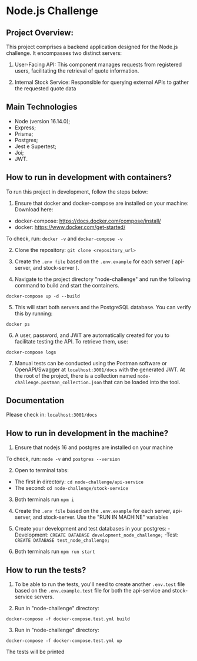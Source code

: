 # Node.js Challenge

## Project Overview:

This project comprises a backend application designed for the Node.js challenge. It encompasses two distinct servers:

1. User-Facing API: This component manages requests from registered users, facilitating the retrieval of quote information.

2. Internal Stock Service: Responsible for querying external APIs to gather the requested quote data

## Main Technologies

- Node (version 16.14.0);
- Express;
- Prisma;
- Postgres;
- Jest e Supertest;
- Joi;
- JWT.

## How to run in development with containers?

To run this project in development, follow the steps below:

1. Ensure that docker and docker-compose are installed on your machine: Download here:

- docker-compose: https://docs.docker.com/compose/install/
- docker: https://www.docker.com/get-started/

To check, run: `docker -v` and `docker-compose -v`

2. Clone the repository: `git clone <repository_url>`

3. Create the `.env file` based on the `.env.example` for each server ( api-server, and stock-server ).

4. Navigate to the project directory "node-challenge" and run the following command to build and start the containers.

`docker-compose up -d --build`

5. This will start both servers and the PostgreSQL database. You can verify this by running:

`docker ps`

6. A user, password, and JWT are automatically created for you to facilitate testing the API. To retrieve them, use:

`docker-compose logs`

7. Manual tests can be conducted using the Postman software or OpenAPI/Swagger at `localhost:3001/docs` with the generated JWT. At the root of the project, there is a collection named `node-challenge.postman_collection.json` that can be loaded into the tool.

## Documentation

Please check in: `localhost:3001/docs`

## How to run in development in the machine?

1. Ensure that nodejs 16 and postgres are installed on your machine

To check, run: `node -v` and `postgres --version`

2. Open to terminal tabs:

- The first in directory: `cd node-challenge/api-service`
- The second: `cd node-challenge/stock-service`

3. Both terminals run `npm i`

4. Create the `.env file` based on the `.env.example` for each server, api-server, and stock-server. Use the "RUN IN MACHINE" variables

5. Create your development and test databases in your postgres:
   -Development: `CREATE DATABASE development_node_challenge;`
   -Test: `CREATE DATABASE test_node_challenge;`

6. Both terminals run `npm run start`

## How to run the tests?

1. To be able to run the tests, you'll need to create another `.env.test` file based on the `.env.example.test` file for both the api-service and stock-service servers.

2. Run in "node-challenge" directory:

`docker-compose -f docker-compose.test.yml build`

3. Run in "node-challenge" directory:

`docker-compose -f docker-compose.test.yml up`

The tests will be printed
